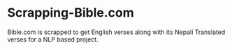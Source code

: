 # Scrapping-Bible.com
Bible.com is scrapped to get English verses along with its Nepali Translated verses for a NLP based project.
